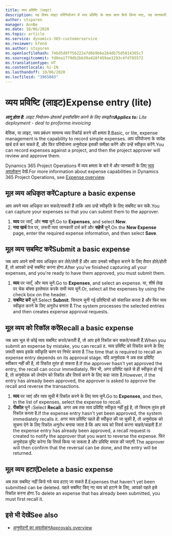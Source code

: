 ```yaml
---
title: व्यय प्रविष्टि (लाइट)
description: यह विषय लाइट परिनियोजन में व्यय प्रविष्टि के साथ काम कैसे किया जाए, यह जानकारी देता है.
author: stsporen
manager: AnnBe
ms.date: 10/06/2020
ms.topic: article
ms.service: dynamics-365-customerservice
ms.reviewer: kfend
ms.author: stsporen
ms.openlocfilehash: 746d5d9ff56222e7d6b9b6e264db75d5814365c7
ms.sourcegitcommit: fd8ea1779db2bb39a428f459ae3293c4fd785572
ms.translationtype: HT
ms.contentlocale: hi-IN
ms.lasthandoff: 10/06/2020
ms.locfileid: "3965803"
---
```

# <a name="expense-entry-lite"></a><span data-ttu-id="31f95-103">व्यय प्रविष्टि (लाइट)</span><span class="sxs-lookup"><span data-stu-id="31f95-103">Expense entry (lite)</span></span>

<span data-ttu-id="31f95-104">_**लागू होता है:** लाइट नियोजन-प्रोफार्मा इनवॉयसिंग करने के लिए समझौता_</span><span class="sxs-lookup"><span data-stu-id="31f95-104">_**Applies to:** Lite deployment - deal to proforma invoicing_</span></span>

<span data-ttu-id="31f95-105">बेसिक, या लाइट, व्यय प्रबंधन सामान्य व्यय रिकॉर्ड करने की क्षमता है.</span><span class="sxs-lookup"><span data-stu-id="31f95-105">Basic, or lite, expense management is the capability to record simple expenses.</span></span> <span data-ttu-id="31f95-106">आप परियोजना के सापेक्ष खर्च दर्ज कर सकते हैं, और फिर परियोजना अनुमोदक इसकी समीक्षा करेंगे और उन्हें स्वीकृत करेंगे.</span><span class="sxs-lookup"><span data-stu-id="31f95-106">You can record expenses against a project, and then the project approver will review and approve them.</span></span>

<span data-ttu-id="31f95-107">Dynamics 365 Project Operations में व्यय क्षमता के बारे में और जानकारी के लिए [व्यय अवलोकन](expense-overview.md) देखें.</span><span class="sxs-lookup"><span data-stu-id="31f95-107">For more information about expense capabilities in Dynamics 365 Project Operations, see [Expense overview](expense-overview.md).</span></span>

## <a name="capture-a-basic-expense"></a><span data-ttu-id="31f95-108">मूल व्यय अधिकृत करें</span><span class="sxs-lookup"><span data-stu-id="31f95-108">Capture a basic expense</span></span>

<span data-ttu-id="31f95-109">आप अपने व्यय अधिकृत कर सकते/सकती हैं ताकि आप उन्हें स्वीकृति के लिए सबमिट कर सकें.</span><span class="sxs-lookup"><span data-stu-id="31f95-109">You can capture your expenses so that you can submit them to the approver.</span></span>

1. <span data-ttu-id="31f95-110">**व्यय** पर जाएँ, और **नया** चुनें.</span><span class="sxs-lookup"><span data-stu-id="31f95-110">Go to **Expenses**, and select **New**.</span></span>
2. <span data-ttu-id="31f95-111">**नया खर्च** पेज पर, ज़रूरी व्यय जानकारी दर्ज करें और **सहेजें** चुनें.</span><span class="sxs-lookup"><span data-stu-id="31f95-111">On the **New Expense** page, enter the required expense information, and then select **Save**.</span></span>

## <a name="submit-a-basic-expense"></a><span data-ttu-id="31f95-112">मूल व्यय सबमिट करें</span><span class="sxs-lookup"><span data-stu-id="31f95-112">Submit a basic expense</span></span>

<span data-ttu-id="31f95-113">जब आप अपने सभी व्यय अधिकृत कर लेते/लेती हैं और आप उनको स्वीकृत कराने के लिए तैयार होते/होती हैं, तो आपको उन्हें सबमिट करना होगा.</span><span class="sxs-lookup"><span data-stu-id="31f95-113">After you've finished capturing all your expenses, and you're ready to have them approved, you must submit them.</span></span>

1. <span data-ttu-id="31f95-114">**व्यय** पर जाएँ, और व्यय चुनें.</span><span class="sxs-lookup"><span data-stu-id="31f95-114">Go to **Expenses**, and select an expense.</span></span> <span data-ttu-id="31f95-115">या, शीर्ष लेख पर चेक बॉक्स इस्तेमाल करके सभी व्यय चुनें.</span><span class="sxs-lookup"><span data-stu-id="31f95-115">Or, select all the expenses by using the check box on the header.</span></span>
2. <span data-ttu-id="31f95-116">**सबमिट करें** चुनें.</span><span class="sxs-lookup"><span data-stu-id="31f95-116">Select **Submit**.</span></span> <span data-ttu-id="31f95-117">सिस्टम चुनी गई प्रविष्टियों को संसाधित करता है और फिर व्यय स्वीकृत करने के लिए अनुरोध बनाता है.</span><span class="sxs-lookup"><span data-stu-id="31f95-117">The system processes the selected entries and then creates expense approval requests.</span></span>

## <a name="recall-a-basic-expense"></a><span data-ttu-id="31f95-118">मूल व्यय को रिकॉल करें</span><span class="sxs-lookup"><span data-stu-id="31f95-118">Recall a basic expense</span></span>

<span data-ttu-id="31f95-119">जब आप भूल से कोई व्यय सबमिट करते/करती हैं, तो आप इसे रिकॉल कर सकते/सकती हैं.</span><span class="sxs-lookup"><span data-stu-id="31f95-119">When you submit an expense by mistake, you can recall it.</span></span> <span data-ttu-id="31f95-120">व्यय प्रविष्टि को रिकॉल करने के लिए ज़रूरी समय इसके स्वीकृति चरण पर निर्भर करता है.</span><span class="sxs-lookup"><span data-stu-id="31f95-120">The time that is required to recall an expense entry depends on its approval stage.</span></span>  <span data-ttu-id="31f95-121">यदि अनुमोदक ने अब तक प्रविष्टि स्वीकार नहीं की है, तो रिकॉल तुरंत हो सकता है.</span><span class="sxs-lookup"><span data-stu-id="31f95-121">If the approver hasn't yet approved the entry, the recall can occur immediately.</span></span> <span data-ttu-id="31f95-122">फिर भी, अगर प्रविष्टि पहले से ही स्वीकृत हो गई है, तो अनुमोदक को लेनदेन को रिकॉल और रिवर्स करने के लिए कहा जाता है.</span><span class="sxs-lookup"><span data-stu-id="31f95-122">However, if the entry has already been approved, the approver is asked to approve the recall and reverse the transactions.</span></span>

1. <span data-ttu-id="31f95-123">**व्यय** पर जाएं और व्यय सूची में रिकॉल करने के लिए व्यय चुनें.</span><span class="sxs-lookup"><span data-stu-id="31f95-123">Go to **Expenses**, and then, in the list of expenses, select the expense to recall.</span></span>
2. <span data-ttu-id="31f95-124">**रीकॉल** चुनें।</span><span class="sxs-lookup"><span data-stu-id="31f95-124">Select **Recall**.</span></span> <span data-ttu-id="31f95-125">अगर अब तक व्यय प्रविष्टि स्वीकृत नहीं हुई है, तो सिस्टम तुरंत इसे रिकॉल करता है.</span><span class="sxs-lookup"><span data-stu-id="31f95-125">If the expense entry hasn't yet been approved, the system immediately recalls it.</span></span> <span data-ttu-id="31f95-126">अगर व्यय प्रविष्टि पहले ही स्वीकृत की जा चुकी है, तो अनुमोदक को सूचना देने के लिए रिकॉल अनुरोध बनाया जाता है कि आप व्यय को रिवर्स करना चाहते/चाहती हैं.</span><span class="sxs-lookup"><span data-stu-id="31f95-126">If the expense entry has already been approved, a recall request is created to notify the approver that you want to reverse the expense.</span></span> <span data-ttu-id="31f95-127">फिर अनुमोदक पुष्टि करेगा कि रिवर्स किया जा सकता है और प्रविष्टि वापस की जाएगी.</span><span class="sxs-lookup"><span data-stu-id="31f95-127">The approver will then confirm that the reversal can be done, and the entry will be returned.</span></span>

## <a name="delete-a-basic-expense"></a><span data-ttu-id="31f95-128">मूल व्यय हटाएं</span><span class="sxs-lookup"><span data-stu-id="31f95-128">Delete a basic expense</span></span>

<span data-ttu-id="31f95-129">अब तक सबमिट नहीं किये गये व्यय हटाए जा सकते हैं.</span><span class="sxs-lookup"><span data-stu-id="31f95-129">Expenses that haven't yet been submitted can be deleted.</span></span> <span data-ttu-id="31f95-130">पहले सबमिट किए गए व्यय को हटाने के लिए, आपको पहले इसे रिकॉल करना होगा.</span><span class="sxs-lookup"><span data-stu-id="31f95-130">To delete an expense that has already been submitted, you must first recall it.</span></span>

## <a name="see-also"></a><span data-ttu-id="31f95-131">इसे भी देखें</span><span class="sxs-lookup"><span data-stu-id="31f95-131">See also</span></span>

- [<span data-ttu-id="31f95-132">अनुमोदनों का अवलोकन</span><span class="sxs-lookup"><span data-stu-id="31f95-132">Approvals overview</span></span>](../approvals/approvals-overview.md)
